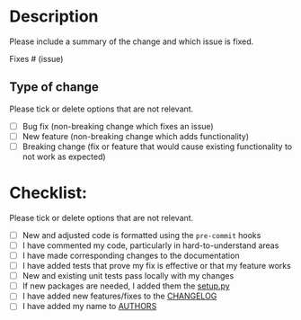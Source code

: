 # Description

Please include a summary of the change and which issue is fixed.

Fixes # (issue)

## Type of change

Please tick or delete options that are not relevant.

- [ ] Bug fix (non-breaking change which fixes an issue)
- [ ] New feature (non-breaking change which adds functionality)
- [ ] Breaking change (fix or feature that would cause existing functionality to not work as expected)

# Checklist:

Please tick or delete options that are not relevant.

- [ ] New and adjusted code is formatted using the `pre-commit` hooks
- [ ] I have commented my code, particularly in hard-to-understand areas
- [ ] I have made corresponding changes to the documentation
- [ ] I have added tests that prove my fix is effective or that my feature works
- [ ] New and existing unit tests pass locally with my changes
- [ ] If new packages are needed, I added them the [setup.py](https://github.com/oemof/oemof-tabular/blob/dev/setup.py#L67-L80)
- [ ] I have added new features/fixes to the [CHANGELOG](https://github.com/oemof/oemof-tabular/tree/dev/CHANGELOG.rst)
- [ ] I have added my name to [AUTHORS]((https://github.com/oemof/oemof-tabular/tree/dev/AUTHORS.rst)
)
